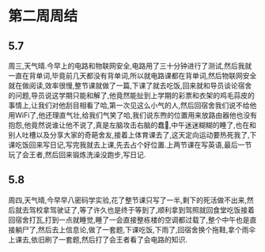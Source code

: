 # 第二周周结

## 5.7
  周三,天气晴.今早上的电路和物联网安全,电路用了三十分钟进行了测试,然后我就一直在背单词,毕竟前几天都没有背单词,所以就电路课都在背单词,然后物联网安全就在做阅读,效率很慢,整节课就做了一篇,下课了就去吃饭,回来就和导员谈论宿舍的问题,导员说这学期只能和解了,他竟然能扯到上学期的彩票和衣架的鸡毛蒜皮的事情上,让我们对他刮目相看了哈,第一次见这么小气的人,然后回宿舍我们说不给他用WiFi了,他还理直气壮,给我们气笑了哈,我们说东煦的位置用来放路由器他也没有抱怨,他竟然说谁让他不说了,真是左脑攻击右脑的蠢🐖,中午迷迷糊糊的睡了,也在和别人吐槽以及分享大家的奇葩舍友,接着上体育课去了,这天定向运动要热死我了,下课吃饭回来写日记,写完我就去上课,先去占个好位置.上两节课在写英语,最后一节玩了会王者,然后回来锻炼洗澡没跑步,写日记.
## 5.8
  周四,天气晴,今早早八密码学实验,花了整节课只写了一半,剩下的死活做不出来,然后就去驾校拿驾驶证了,等了许久也是终于等到了,顺利拿到驾照就回食堂吃饭接着回宿舍打瓦,打到一点就睡觉,睡了一会直接整栋楼的空调都过载了,整个中午也是直接躺尸了,然后去上信息论,做了一套题,下课吃饭,下雨了,回宿舍换个拖鞋,拿个雨伞上课去,依旧刷了一套题,然后打了会王者看了会电路的知识.